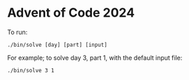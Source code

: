 # Advent of Code 2024

To run:

```shell
./bin/solve [day] [part] [input]
```

For example; to solve day 3, part 1, with the default input file:
```shell
./bin/solve 3 1
```
